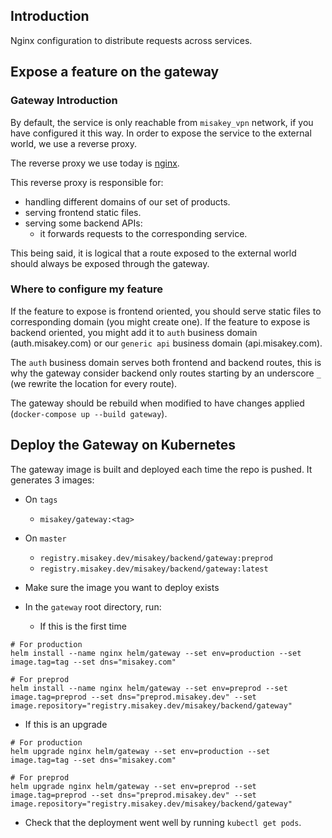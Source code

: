 ## Introduction

Nginx configuration to distribute requests across services.

## Expose a feature on the gateway

### Gateway Introduction

By default, the service is only reachable from `misakey_vpn` network, if you have configured it this way. In order to expose the service to the external world, we use a reverse proxy.

The reverse proxy we use today is [nginx](https://www.nginx.com/resources/wiki/).

This reverse proxy is responsible for:
- handling different domains of our set of products.
- serving frontend static files.
- serving some backend APIs:
  - it forwards requests to the corresponding service.

This being said, it is logical that a route exposed to the external world should always be exposed through the gateway.

### Where to configure my feature

If the feature to expose is frontend oriented, you should serve static files to corresponding domain (you might create one).
If the feature to expose is backend oriented, you might add it to `auth` business domain (auth.misakey.com) or our `generic api` business domain (api.misakey.com).

The `auth` business domain serves both frontend and backend routes, this is why the gateway consider backend only routes starting by an underscore `_` (we rewrite the location for every route).

The gateway should be rebuild when modified to have changes applied (`docker-compose up --build gateway`).

## Deploy the Gateway on Kubernetes

The gateway image is built and deployed each time the repo is pushed. It generates 3 images:

- On `tags`
  - `misakey/gateway:<tag>`
- On `master`
  - `registry.misakey.dev/misakey/backend/gateway:preprod`
  - `registry.misakey.dev/misakey/backend/gateway:latest`


- Make sure the image you want to deploy exists
- In the `gateway` root directory, run:
  - If this is the first time
```
# For production
helm install --name nginx helm/gateway --set env=production --set image.tag=tag --set dns="misakey.com"

# For preprod
helm install --name nginx helm/gateway --set env=preprod --set image.tag=preprod --set dns="preprod.misakey.dev" --set image.repository="registry.misakey.dev/misakey/backend/gateway"
```
  - If this is an upgrade
```
# For production
helm upgrade nginx helm/gateway --set env=production --set image.tag=tag --set dns="misakey.com"

# For preprod
helm upgrade nginx helm/gateway --set env=preprod --set image.tag=preprod --set dns="preprod.misakey.dev" --set image.repository="registry.misakey.dev/misakey/backend/gateway"
```
- Check that the deployment went well by running `kubectl get pods`.
